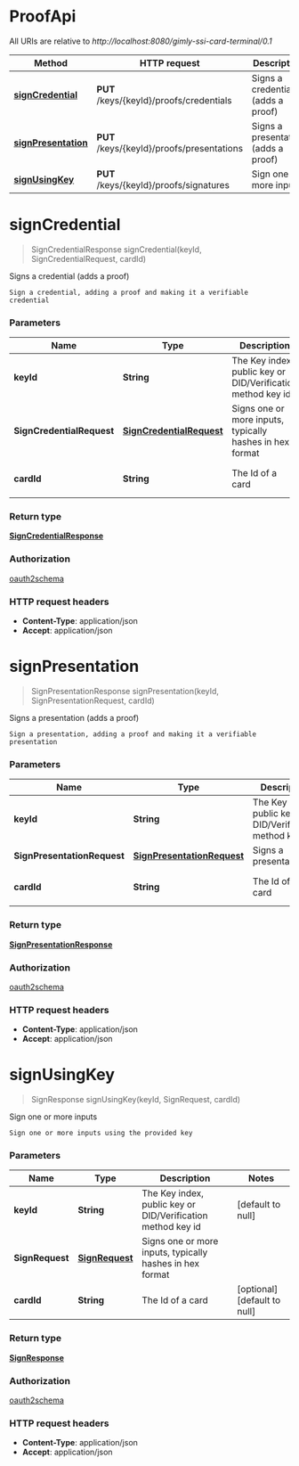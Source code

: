 # ProofApi

All URIs are relative to _http://localhost:8080/gimly-ssi-card-terminal/0.1_

| Method                                               | HTTP request                               | Description                         |
| ---------------------------------------------------- | ------------------------------------------ | ----------------------------------- |
| [**signCredential**](ProofApi.md#signCredential)     | **PUT** /keys/{keyId}/proofs/credentials   | Signs a credential (adds a proof)   |
| [**signPresentation**](ProofApi.md#signPresentation) | **PUT** /keys/{keyId}/proofs/presentations | Signs a presentation (adds a proof) |
| [**signUsingKey**](ProofApi.md#signUsingKey)         | **PUT** /keys/{keyId}/proofs/signatures    | Sign one or more inputs             |

<a name="signCredential"></a>

# **signCredential**

> SignCredentialResponse signCredential(keyId, SignCredentialRequest, cardId)

Signs a credential (adds a proof)

    Sign a credential, adding a proof and making it a verifiable credential

### Parameters

| Name                      | Type                                                                                          | Description                                                 | Notes                        |
| ------------------------- | --------------------------------------------------------------------------------------------- | ----------------------------------------------------------- | ---------------------------- |
| **keyId**                 | **String**                                                                                    | The Key index, public key or DID/Verification method key id | [default to null]            |
| **SignCredentialRequest** | [**SignCredentialRequest**](/docs/api/io/gimly/generated/card/model/SignCredentialRequest.md) | Signs one or more inputs, typically hashes in hex format    |
| **cardId**                | **String**                                                                                    | The Id of a card                                            | [optional] [default to null] |

### Return type

[**SignCredentialResponse**](/docs/api/io/gimly/generated/card/model/SignCredentialResponse.md)

### Authorization

[oauth2schema](/docs/api/README.md#oauth2schema)

### HTTP request headers

- **Content-Type**: application/json
- **Accept**: application/json

<a name="signPresentation"></a>

# **signPresentation**

> SignPresentationResponse signPresentation(keyId, SignPresentationRequest, cardId)

Signs a presentation (adds a proof)

    Sign a presentation, adding a proof and making it a verifiable presentation

### Parameters

| Name                        | Type                                                                                              | Description                                                 | Notes                        |
| --------------------------- | ------------------------------------------------------------------------------------------------- | ----------------------------------------------------------- | ---------------------------- |
| **keyId**                   | **String**                                                                                        | The Key index, public key or DID/Verification method key id | [default to null]            |
| **SignPresentationRequest** | [**SignPresentationRequest**](/docs/api/io/gimly/generated/card/model/SignPresentationRequest.md) | Signs a presentation                                        |
| **cardId**                  | **String**                                                                                        | The Id of a card                                            | [optional] [default to null] |

### Return type

[**SignPresentationResponse**](/docs/api/io/gimly/generated/card/model/SignPresentationResponse.md)

### Authorization

[oauth2schema](/docs/api/README.md#oauth2schema)

### HTTP request headers

- **Content-Type**: application/json
- **Accept**: application/json

<a name="signUsingKey"></a>

# **signUsingKey**

> SignResponse signUsingKey(keyId, SignRequest, cardId)

Sign one or more inputs

    Sign one or more inputs using the provided key

### Parameters

| Name            | Type                                                                      | Description                                                 | Notes                        |
| --------------- | ------------------------------------------------------------------------- | ----------------------------------------------------------- | ---------------------------- |
| **keyId**       | **String**                                                                | The Key index, public key or DID/Verification method key id | [default to null]            |
| **SignRequest** | [**SignRequest**](/docs/api/io/gimly/generated/card/model/SignRequest.md) | Signs one or more inputs, typically hashes in hex format    |
| **cardId**      | **String**                                                                | The Id of a card                                            | [optional] [default to null] |

### Return type

[**SignResponse**](/docs/api/io/gimly/generated/card/model/SignResponse.md)

### Authorization

[oauth2schema](/docs/api/README.md#oauth2schema)

### HTTP request headers

- **Content-Type**: application/json
- **Accept**: application/json
